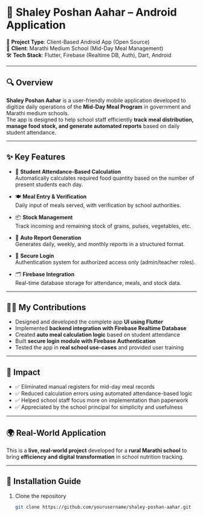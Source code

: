 # 🔹 Shaley Poshan Aahar – Android Application

📱 **Project Type**: Client-Based Android App (Open Source)  
🏫 **Client**: Marathi Medium School (Mid-Day Meal Management)  
🛠️ **Tech Stack**: Flutter, Firebase (Realtime DB, Auth), Dart, Android  

---

## 🔍 Overview
**Shaley Poshan Aahar** is a user-friendly mobile application developed to digitize daily operations of the **Mid-Day Meal Program** in government and Marathi medium schools.  
The app is designed to help school staff efficiently **track meal distribution, manage food stock, and generate automated reports** based on daily student attendance.  

---

## ✨ Key Features

- 🧒 **Student Attendance-Based Calculation**  
  Automatically calculates required food quantity based on the number of present students each day.  

- 🍽️ **Meal Entry & Verification**  
  Daily input of meals served, with verification by school authorities.  

- 📦 **Stock Management**  
  Track incoming and remaining stock of grains, pulses, vegetables, etc.  

- 📑 **Auto Report Generation**  
  Generates daily, weekly, and monthly reports in a structured format.  

- 🔐 **Secure Login**  
  Authentication system for authorized access only (admin/teacher roles).  

- 🗂️ **Firebase Integration**  
  Real-time database storage for attendance, meals, and stock data.  

---

## 🧑‍💻 My Contributions

- Designed and developed the complete app **UI using Flutter**  
- Implemented **backend integration with Firebase Realtime Database**  
- Created **auto meal calculation logic** based on student attendance  
- Built **secure login module with Firebase Authentication**  
- Tested the app in **real school use-cases** and provided user training  

---

## 🎯 Impact

- ✅ Eliminated manual registers for mid-day meal records  
- ✅ Reduced calculation errors using automated attendance-based logic  
- ✅ Helped school staff focus more on implementation than paperwork  
- ✅ Appreciated by the school principal for simplicity and usefulness  

---

## 🌍 Real-World Application
This is a **live, real-world project** developed for a **rural Marathi school** to bring **efficiency and digital transformation** in school nutrition tracking.  

---

## 🚀 Installation Guide

1. Clone the repository  
   ```bash
   git clone https://github.com/yourusername/shaley-poshan-aahar.git
